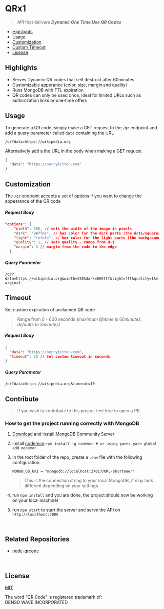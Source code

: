 # QRx1

> API that delivers **_Dynamic One Time Use QR Codes_**

- [Highlights](#highlights)
- [Usage](#usage)
- [Customization](#customization)
- [Custom Timeout](#timeout)
- [License](#license)

## Highlights

- Serves Dynamic QR codes that self destruct after 60minutes
- Customizable apperance (color, size, margin and quality)
- Runs MongoDB with TTL expiration
- QR codes can only be used once, ideal for limited URLs such as authorization links or one-time offers

## Usage

To generate a QR code, simply make a GET request to the `/qr` endpoint and add a query parameter called `data` containing the URL

```
/qr?data=https://wikipedia.org
```

Alternatively add a the URL in the body when making a GET request

```json
{
  "data": "https://berrykitten.com"
}
```

## Customization

The `/qr` endpoint accepts a set of options if you want to change the appearance of the QR code

##### Request Body

```json
"options": {
    "width": 500, // sets the width of the image in pixels
    "dark": "987fee", // hex color for the dark parts (the dots/squares)
    "light": "fefefe", // hex color for the light parts (the background)
    "quality": 1, // sets quality - range from 0-1
    "margin": 3 // margin from the code to the edge
  }
```

##### Query Parameter

`/qr?data=https://wikipedia.org&width=500&dark=000fff&light=fff&quality=1&margin=3`

## Timeout

Set custom expiration of unclaimed QR code

> Range from 0 - 600 seconds _(maximum lifetime is 60minutes, defaults to 3minutes)_

##### Request Body

```json
{
  "data": "https://berrykitten.com",
  "timeout": 10 // Set custom timeout in seconds
}
```

##### Query Parameter

```
/qr?data=https://wikipedia.org&timeout=10
```

## Contribute

> If you wish to contribute to this project feel free to open a PR

### How to get the project running correctly with MongoDB

1.  [Download](https://www.mongodb.com/try/download/community) and install MongoDB Community Server
2.  install [nodemon]('https://www.npmjs.com/package/nodemon) `npm install -g nodemon # or using yarn: yarn global add nodemon`
3.  In the root folder of the repo, create a `.env` file with the following configuration:

    ```.env
    MONGO_DB_URI = "mongodb://localhost:27017/URL-shortener"
    ```

    > This is the connection string to your local MongoDB, it may look different depending on your settings.

4.  run `npm install` and you are done, the project should now be working on your local machine!
5.  run `npm start` to start the server and serve the API on `http://localhost:3000`

<br>

## Related Repositories

- [node-qrcode](https://github.com/soldair/node-qrcode)

<br>

## License

[MIT](https://github.com/pingu1337/qrx1/blob/master/license)

The word "QR Code" is registered trademark of:<br>
DENSO WAVE INCORPORATED
